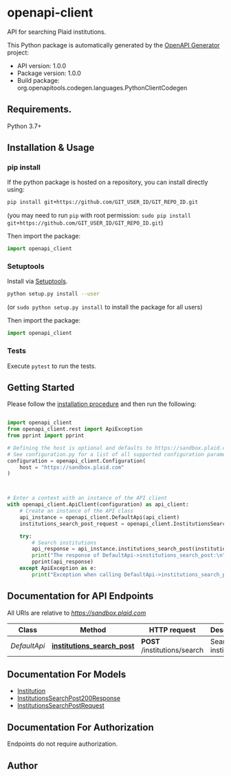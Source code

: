 # openapi-client
API for searching Plaid institutions.

This Python package is automatically generated by the [OpenAPI Generator](https://openapi-generator.tech) project:

- API version: 1.0.0
- Package version: 1.0.0
- Build package: org.openapitools.codegen.languages.PythonClientCodegen

## Requirements.

Python 3.7+

## Installation & Usage
### pip install

If the python package is hosted on a repository, you can install directly using:

```sh
pip install git+https://github.com/GIT_USER_ID/GIT_REPO_ID.git
```
(you may need to run `pip` with root permission: `sudo pip install git+https://github.com/GIT_USER_ID/GIT_REPO_ID.git`)

Then import the package:
```python
import openapi_client
```

### Setuptools

Install via [Setuptools](http://pypi.python.org/pypi/setuptools).

```sh
python setup.py install --user
```
(or `sudo python setup.py install` to install the package for all users)

Then import the package:
```python
import openapi_client
```

### Tests

Execute `pytest` to run the tests.

## Getting Started

Please follow the [installation procedure](#installation--usage) and then run the following:

```python

import openapi_client
from openapi_client.rest import ApiException
from pprint import pprint

# Defining the host is optional and defaults to https://sandbox.plaid.com
# See configuration.py for a list of all supported configuration parameters.
configuration = openapi_client.Configuration(
    host = "https://sandbox.plaid.com"
)



# Enter a context with an instance of the API client
with openapi_client.ApiClient(configuration) as api_client:
    # Create an instance of the API class
    api_instance = openapi_client.DefaultApi(api_client)
    institutions_search_post_request = openapi_client.InstitutionsSearchPostRequest() # InstitutionsSearchPostRequest | 

    try:
        # Search institutions
        api_response = api_instance.institutions_search_post(institutions_search_post_request)
        print("The response of DefaultApi->institutions_search_post:\n")
        pprint(api_response)
    except ApiException as e:
        print("Exception when calling DefaultApi->institutions_search_post: %s\n" % e)

```

## Documentation for API Endpoints

All URIs are relative to *https://sandbox.plaid.com*

Class | Method | HTTP request | Description
------------ | ------------- | ------------- | -------------
*DefaultApi* | [**institutions_search_post**](docs/DefaultApi.md#institutions_search_post) | **POST** /institutions/search | Search institutions


## Documentation For Models

 - [Institution](docs/Institution.md)
 - [InstitutionsSearchPost200Response](docs/InstitutionsSearchPost200Response.md)
 - [InstitutionsSearchPostRequest](docs/InstitutionsSearchPostRequest.md)


<a id="documentation-for-authorization"></a>
## Documentation For Authorization

Endpoints do not require authorization.


## Author




